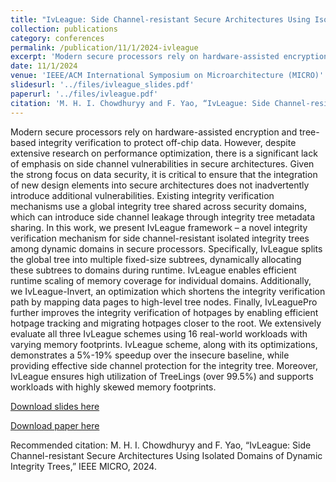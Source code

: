 ```yaml
---
title: "IvLeague: Side Channel-resistant Secure Architectures Using Isolated Domains of Dynamic Integrity Trees"
collection: publications
category: conferences
permalink: /publication/11/1/2024-ivleague
excerpt: 'Modern secure processors rely on hardware-assisted encryption and tree-based integrity verification to protect off-chip data. However, despite extensive research on performance optimization, there is a significant lack of emphasis on side channel vulnerabilities in secure architectures. Given the strong focus on data security, it is critical to ensure that the integration of new design elements into secure architectures does not inadvertently introduce additional vulnerabilities. Existing integr ...'
date: 11/1/2024
venue: 'IEEE/ACM International Symposium on Microarchitecture (MICRO)'
slidesurl: '../files/ivleague_slides.pdf'
paperurl: '../files/ivleague.pdf'
citation: 'M. H. I. Chowdhuryy and F. Yao, “IvLeague: Side Channel-resistant Secure Architectures Using Isolated Domains of Dynamic Integrity Trees,” IEEE MICRO, 2024.'
---
```

Modern secure processors rely on hardware-assisted encryption and tree-based integrity verification to protect off-chip data. However, despite extensive research on performance optimization, there is a significant lack of emphasis on side channel vulnerabilities in secure architectures. Given the strong focus on data security, it is critical to ensure that the integration of new design elements into secure architectures does not inadvertently introduce additional vulnerabilities. Existing integrity verification mechanisms use a global integrity tree shared across security domains, which can introduce side channel leakage through integrity tree metadata sharing. In this work, we present IvLeague framework – a novel integrity verification mechanism for side channel-resistant isolated integrity trees among dynamic domains in secure processors. Specifically, IvLeague splits the global tree into multiple fixed-size subtrees, dynamically allocating these subtrees to domains during runtime. IvLeague enables efficient runtime scaling of memory coverage for individual domains. Additionally, we IvLeague-Invert, an optimization which shortens the integrity verification path by mapping data pages to high-level tree nodes. Finally, IvLeaguePro further improves the integrity verification of hotpages by enabling efficient hotpage tracking and migrating hotpages closer to the root. We extensively evaluate all three IvLeague schemes using 16 real-world workloads with varying memory footprints. IvLeague scheme, along with its optimizations, demonstrates a 5%-19% speedup over the insecure baseline, while providing effective side channel protection for the integrity tree. Moreover, IvLeague ensures high utilization of TreeLings (over 99.5%) and supports workloads with highly skewed memory footprints.

[Download slides here](../files/ivleague_slides.pdf)

[Download paper here](../files/ivleague.pdf)

Recommended citation: M. H. I. Chowdhuryy and F. Yao, “IvLeague: Side Channel-resistant Secure Architectures Using Isolated Domains of Dynamic Integrity Trees,” IEEE MICRO, 2024.